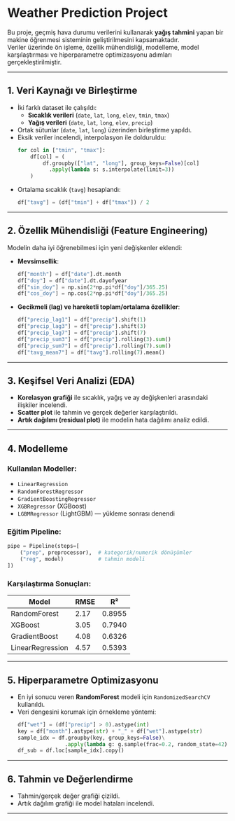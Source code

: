 
# Weather Prediction Project

Bu proje, geçmiş hava durumu verilerini kullanarak **yağış tahmini** yapan bir makine öğrenmesi sisteminin geliştirilmesini kapsamaktadır.  
Veriler üzerinde ön işleme, özellik mühendisliği, modelleme, model karşılaştırması ve hiperparametre optimizasyonu adımları gerçekleştirilmiştir.

---

## 1. Veri Kaynağı ve Birleştirme
- İki farklı dataset ile çalışıldı:
  - **Sıcaklık verileri** (`date`, `lat`, `long`, `elev`, `tmin`, `tmax`)
  - **Yağış verileri** (`date`, `lat`, `long`, `elev`, `precip`)
- Ortak sütunlar (`date`, `lat`, `long`) üzerinden birleştirme yapıldı.
- Eksik veriler incelendi, interpolasyon ile dolduruldu:
  ```python
  for col in ["tmin", "tmax"]:
      df[col] = (
          df.groupby(["lat", "long"], group_keys=False)[col]
            .apply(lambda s: s.interpolate(limit=3))
      )
  ```
- Ortalama sıcaklık (`tavg`) hesaplandı:
  ```python
  df["tavg"] = (df["tmin"] + df["tmax"]) / 2
  ```

---

## 2. Özellik Mühendisliği (Feature Engineering)
Modelin daha iyi öğrenebilmesi için yeni değişkenler eklendi:
- **Mevsimsellik**:
  ```python
  df["month"] = df["date"].dt.month
  df["doy"] = df["date"].dt.dayofyear
  df["sin_doy"] = np.sin(2*np.pi*df["doy"]/365.25)
  df["cos_doy"] = np.cos(2*np.pi*df["doy"]/365.25)
  ```
- **Gecikmeli (lag) ve hareketli toplam/ortalama özellikler**:
  ```python
  df["precip_lag1"] = df["precip"].shift(1)
  df["precip_lag3"] = df["precip"].shift(3)
  df["precip_lag7"] = df["precip"].shift(7)
  df["precip_sum3"] = df["precip"].rolling(3).sum()
  df["precip_sum7"] = df["precip"].rolling(7).sum()
  df["tavg_mean7"] = df["tavg"].rolling(7).mean()
  ```

---

## 3. Keşifsel Veri Analizi (EDA)
- **Korelasyon grafiği** ile sıcaklık, yağış ve ay değişkenleri arasındaki ilişkiler incelendi.
- **Scatter plot** ile tahmin ve gerçek değerler karşılaştırıldı.
- **Artık dağılımı (residual plot)** ile modelin hata dağılımı analiz edildi.

---

## 4. Modelleme
### Kullanılan Modeller:
- `LinearRegression`
- `RandomForestRegressor`
- `GradientBoostingRegressor`
- `XGBRegressor` (XGBoost)
- `LGBMRegressor` (LightGBM) — yükleme sonrası denendi

### Eğitim Pipeline:
```python
pipe = Pipeline(steps=[
    ("prep", preprocessor),  # kategorik/numerik dönüşümler
    ("reg", model)           # tahmin modeli
])
```

### Karşılaştırma Sonuçları:
| Model           | RMSE   | R²     |
|-----------------|--------|--------|
| RandomForest    | 2.17   | 0.8955 |
| XGBoost         | 3.05   | 0.7940 |
| GradientBoost   | 4.08   | 0.6326 |
| LinearRegression| 4.57   | 0.5393 |

---

## 5. Hiperparametre Optimizasyonu
- En iyi sonucu veren **RandomForest** modeli için `RandomizedSearchCV` kullanıldı.
- Veri dengesini korumak için örnekleme yöntemi:
  ```python
  df["wet"] = (df["precip"] > 0).astype(int)
  key = df["month"].astype(str) + "_" + df["wet"].astype(str)
  sample_idx = df.groupby(key, group_keys=False)\
                 .apply(lambda g: g.sample(frac=0.2, random_state=42)).index
  df_sub = df.loc[sample_idx].copy()
  ```

---

## 6. Tahmin ve Değerlendirme
- Tahmin/gerçek değer grafiği çizildi.
- Artık dağılım grafiği ile model hataları incelendi.
---

